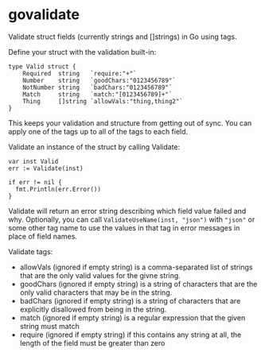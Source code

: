 govalidate
==========

Validate struct fields (currently strings and []strings) in Go using tags.

Define your struct with the validation built-in:

    type Valid struct {
        Required  string   `require:"+"`
        Number    string   `goodChars:"0123456789"`
        NotNumber string   `badChars:"0123456789"`
        Match     string   `match:"[0123456789]+"`
        Thing     []string `allowVals:"thing,thing2"`
    }

This keeps your validation and structure from getting out of sync.  You can apply
one of the tags up to all of the tags to each field.

Validate an instance of the struct by calling Validate:
    
    var inst Valid
    err := Validate(inst)

    if err != nil {
      fmt.Println(err.Error())
    }

Validate will return an error string describing which field value failed and why. Optionally,
you can call ```ValidateUseName(inst, "json")``` with ```"json"``` or some other tag name to use the values
in that tag in error messages in place of field names.

Validate tags:
- allowVals (ignored if empty string) is a comma-separated list of strings that are the only
  valid values for the givne string.
- goodChars (ignored if empty string) is a string of characters that are the only valid
  characters that may be in the string.
- badChars (ignored if empty string) is a string of characters that are explicitly disallowed
  from being in the string.
- match (ignored if empty string) is a regular expression that the given string must match
- require (ignored if empty string) if this contains any string at all, the length of the field
  must be greater than zero

